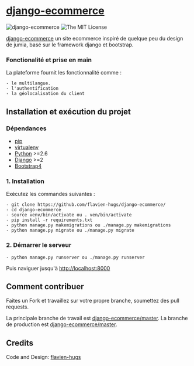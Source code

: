 # [django-ecommerce](https://github.com/flavien-hugs/django-ecommerce/)&nbsp;

![[django-ecommerce](https://github.com/flavien-hugs/django-ecommerce/)](https://img.shields.io/badge/unsta-live--demo-orange.svg?style=flat)
![The MIT License](http://img.shields.io/badge/License-MIT-green.svg?style=flat)

[django-ecommerce](https://github.com/flavien-hugs/django-ecommerce/) un site ecommerce inspiré de quelque peu du design de jumia, basé sur le framework django et bootstrap.

### Fonctionalité et prise en main
La plateforme fournit les fonctionnalité comme :

    - le multilangue.
    - l'authentification
    - la géolocalisation du client

Installation et exécution du projet
-----------------------------------

### Dépendances
* [pip](https://github.com/pypa/pip/)
* [virtualenv](https://pypi.python.org/pypi/virtualenv/)
* [Python](https://www.python.org/) >=2.6
* [Django](https://docs.djangoproject.com/) >=2
* [Bootstrap4](https://getbootstrap.com/)


### 1. Installation
Exécutez les commandes suivantes :

    - git clone https://github.com/flavien-hugs/django-ecommerce/
    - cd django-ecommerce
    - source venv/bin/activate ou . ven/bin/activate
    - pip install -r requirements.txt
    - python manage.py makemigrations ou ./manage.py makemigrations
    - python manage.py migrate ou ./manage.py migrate

### 2. Démarrer le serveur

    - python manage.py runserver ou ./manage.py runserver

Puis naviguer jusqu'à <http://localhost:8000>


Comment contribuer
------------------

Faites un Fork et travaillez sur votre propre branche, soumettez des pull requests.

La principale branche de travail est [django-ecommerce/master](https://github.com/flavien-hugs/django-ecommerce/tree/master). La branche de production est [django-ecommerce/master](https://github.com/flavien-hugs/django-ecommerce/tree/prod).


Credits
------------

Code and Design: [flavien-hugs](https://twitter.com/flavien_hugs)
